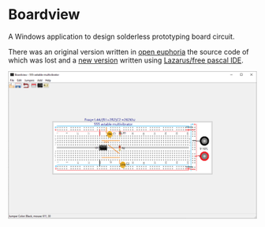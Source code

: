 # Boardview

A Windows application to design solderless prototyping board circuit.

There was an original version written in [open euphoria](https://openEuphoria.org) the source code of which was lost and 
a [new version](lazarus-source)  written using [Lazarus/free pascal IDE](https://www.lazarus-ide.org/).

![Boardview main window](lazarus-source/DOCS/resources/boardview-main-window.png)
